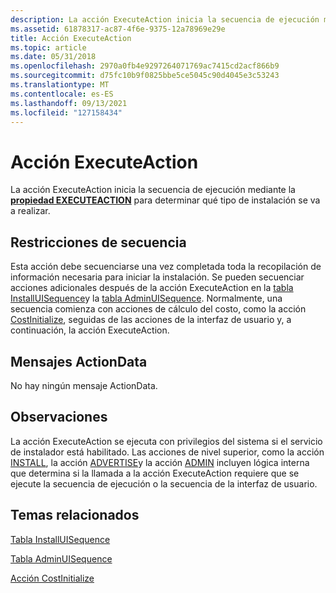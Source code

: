 ```yaml
---
description: La acción ExecuteAction inicia la secuencia de ejecución mediante la propiedad EXECUTEACTION para determinar qué tipo de instalación se va a realizar.
ms.assetid: 61878317-ac87-4f6e-9375-12a78969e29e
title: Acción ExecuteAction
ms.topic: article
ms.date: 05/31/2018
ms.openlocfilehash: 2970a0fb4e9297264071769ac7415cd2acf866b9
ms.sourcegitcommit: d75fc10b9f0825bbe5ce5045c90d4045e3c53243
ms.translationtype: MT
ms.contentlocale: es-ES
ms.lasthandoff: 09/13/2021
ms.locfileid: "127158434"
---
```

# <a name="executeaction-action"></a>Acción ExecuteAction

La acción ExecuteAction inicia la secuencia de ejecución mediante la [**propiedad EXECUTEACTION**](executeaction.md) para determinar qué tipo de instalación se va a realizar.

## <a name="sequence-restrictions"></a>Restricciones de secuencia

Esta acción debe secuenciarse una vez completada toda la recopilación de información necesaria para iniciar la instalación. Se pueden secuenciar acciones adicionales después de la acción ExecuteAction en la [tabla InstallUISequence](installuisequence-table.md)y la [tabla AdminUISequence](adminuisequence-table.md). Normalmente, una secuencia [](c-gly.md) comienza con acciones de cálculo del costo, como la acción [CostInitialize](costinitialize-action.md), seguidas de las acciones de la interfaz de usuario y, a continuación, la acción ExecuteAction.

## <a name="actiondata-messages"></a>Mensajes ActionData

No hay ningún mensaje ActionData.

## <a name="remarks"></a>Observaciones

La acción ExecuteAction se ejecuta con privilegios del sistema si el servicio de instalador está habilitado. Las acciones de nivel superior, como la acción [INSTALL](install-action.md), la acción [ADVERTISE](advertise-action.md)y la acción [ADMIN](admin-action.md) incluyen lógica interna que determina si la llamada a la acción ExecuteAction requiere que se ejecute la secuencia de ejecución o la secuencia de la interfaz de usuario.

## <a name="related-topics"></a>Temas relacionados

<dl> <dt>

[Tabla InstallUISequence](installuisequence-table.md)
</dt> <dt>

[Tabla AdminUISequence](adminuisequence-table.md)
</dt> <dt>

[Acción CostInitialize](costinitialize-action.md)
</dt> </dl>

 

 



